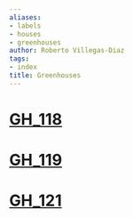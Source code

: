 ```yaml
---
aliases:
- labels
- houses
- greenhouses
author: Roberto Villegas-Diaz
tags:
- index
title: Greenhouses
---
```


# [GH_118](/GH_118)
# [GH_119](/GH_119)
# [GH_121](/GH_121)